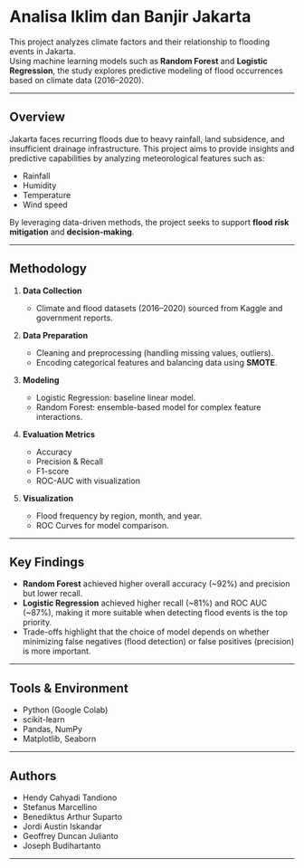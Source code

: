 # Analisa Iklim dan Banjir Jakarta

This project analyzes climate factors and their relationship to flooding events in Jakarta.  
Using machine learning models such as **Random Forest** and **Logistic Regression**, the study explores predictive modeling of flood occurrences based on climate data (2016–2020).

---

## Overview
Jakarta faces recurring floods due to heavy rainfall, land subsidence, and insufficient drainage infrastructure. This project aims to provide insights and predictive capabilities by analyzing meteorological features such as:
- Rainfall
- Humidity
- Temperature
- Wind speed

By leveraging data-driven methods, the project seeks to support **flood risk mitigation** and **decision-making**.

---

## Methodology
1. **Data Collection**  
   - Climate and flood datasets (2016–2020) sourced from Kaggle and government reports.

2. **Data Preparation**  
   - Cleaning and preprocessing (handling missing values, outliers).  
   - Encoding categorical features and balancing data using **SMOTE**.

3. **Modeling**  
   - Logistic Regression: baseline linear model.  
   - Random Forest: ensemble-based model for complex feature interactions.  

4. **Evaluation Metrics**  
   - Accuracy  
   - Precision & Recall  
   - F1-score  
   - ROC-AUC with visualization

5. **Visualization**  
   - Flood frequency by region, month, and year.  
   - ROC Curves for model comparison.  

---

## Key Findings
- **Random Forest** achieved higher overall accuracy (~92%) and precision but lower recall.  
- **Logistic Regression** achieved higher recall (~81%) and ROC AUC (~87%), making it more suitable when detecting flood events is the top priority.  
- Trade-offs highlight that the choice of model depends on whether minimizing false negatives (flood detection) or false positives (precision) is more important.  

---

## Tools & Environment
- Python (Google Colab)  
- scikit-learn  
- Pandas, NumPy  
- Matplotlib, Seaborn  

---

## Authors
- Hendy Cahyadi Tandiono  
- Stefanus Marcellino  
- Benediktus Arthur Suparto  
- Jordi Austin Iskandar  
- Geoffrey Duncan Julianto  
- Joseph Budihartanto  

---
